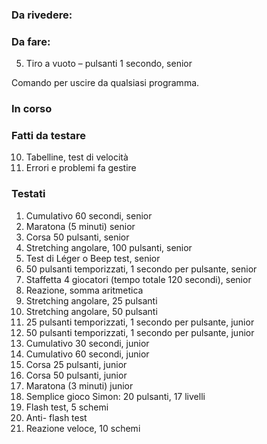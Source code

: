
### Da rivedere:

### Da fare:
5. Tiro a vuoto – pulsanti 1 secondo, senior

Comando per uscire da qualsiasi programma.

### In corso

### Fatti da testare
10. Tabelline, test di velocità
99. Errori e problemi fa gestire


### Testati
1. Cumulativo 60 secondi, senior
2. Maratona (5 minuti) senior
3. Corsa 50 pulsanti, senior
4. Stretching angolare, 100 pulsanti, senior
6. Test di Léger o Beep test, senior
7. 50 pulsanti temporizzati, 1 secondo per pulsante, senior
8. Staffetta 4 giocatori (tempo totale 120 secondi), senior
9. Reazione, somma aritmetica
11. Stretching angolare, 25 pulsanti
12. Stretching angolare, 50 pulsanti
13. 25 pulsanti temporizzati, 1 secondo per pulsante, junior
14. 50 pulsanti temporizzati, 1 secondo per pulsante, junior
15. Cumulativo 30 secondi, junior
16. Cumulativo 60 secondi, junior
17. Corsa 25 pulsanti, junior
18. Corsa 50 pulsanti, junior
19. Maratona (3 minuti) junior
20. Semplice gioco Simon: 20 pulsanti, 17 livelli
21. Flash test, 5 schemi
22. Anti- flash test 
23. Reazione veloce, 10 schemi